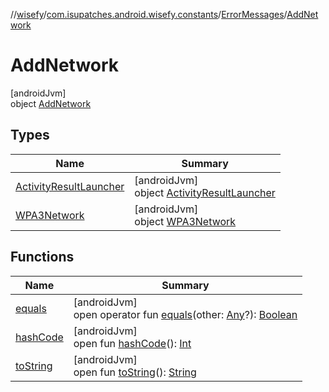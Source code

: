 //[wisefy](../../../../index.md)/[com.isupatches.android.wisefy.constants](../../index.md)/[ErrorMessages](../index.md)/[AddNetwork](index.md)

# AddNetwork

[androidJvm]\
object [AddNetwork](index.md)

## Types

| Name | Summary |
|---|---|
| [ActivityResultLauncher](-activity-result-launcher/index.md) | [androidJvm]<br>object [ActivityResultLauncher](-activity-result-launcher/index.md) |
| [WPA3Network](-w-p-a3-network/index.md) | [androidJvm]<br>object [WPA3Network](-w-p-a3-network/index.md) |

## Functions

| Name | Summary |
|---|---|
| [equals](../../../com.isupatches.android.wisefy.wifi.delegates/-legacy-wifi-delegate/index.md#585090901%2FFunctions%2F1622544596) | [androidJvm]<br>open operator fun [equals](../../../com.isupatches.android.wisefy.wifi.delegates/-legacy-wifi-delegate/index.md#585090901%2FFunctions%2F1622544596)(other: [Any](https://kotlinlang.org/api/latest/jvm/stdlib/kotlin/-any/index.html)?): [Boolean](https://kotlinlang.org/api/latest/jvm/stdlib/kotlin/-boolean/index.html) |
| [hashCode](../../../com.isupatches.android.wisefy.wifi.delegates/-legacy-wifi-delegate/index.md#1794629105%2FFunctions%2F1622544596) | [androidJvm]<br>open fun [hashCode](../../../com.isupatches.android.wisefy.wifi.delegates/-legacy-wifi-delegate/index.md#1794629105%2FFunctions%2F1622544596)(): [Int](https://kotlinlang.org/api/latest/jvm/stdlib/kotlin/-int/index.html) |
| [toString](../../../com.isupatches.android.wisefy.wifi.delegates/-legacy-wifi-delegate/index.md#1616463040%2FFunctions%2F1622544596) | [androidJvm]<br>open fun [toString](../../../com.isupatches.android.wisefy.wifi.delegates/-legacy-wifi-delegate/index.md#1616463040%2FFunctions%2F1622544596)(): [String](https://kotlinlang.org/api/latest/jvm/stdlib/kotlin/-string/index.html) |
